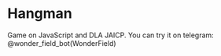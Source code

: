 # Hangman
Game on JavaScript and DLA JAICP. You can try it on telegram: @wonder_field_bot(WonderField)

